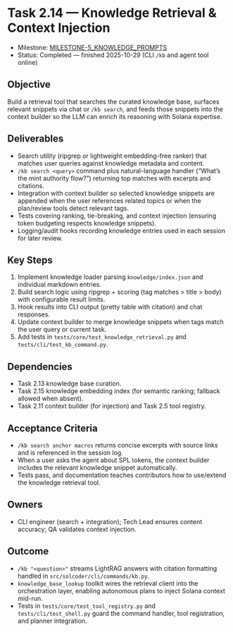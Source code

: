 # Task 2.14 — Knowledge Retrieval & Context Injection

- Milestone: [MILESTONE-5_KNOWLEDGE_PROMPTS](../milestones/MILESTONE-5_KNOWLEDGE_PROMPTS.md)
- Status: Completed — finished 2025-10-29 (CLI `/kb` and agent tool online)

## Objective
Build a retrieval tool that searches the curated knowledge base, surfaces relevant snippets via chat or `/kb search`, and feeds those snippets into the context builder so the LLM can enrich its reasoning with Solana expertise.

## Deliverables
- Search utility (ripgrep or lightweight embedding-free ranker) that matches user queries against knowledge metadata and content.
- `/kb search <query>` command plus natural-language handler (“What’s the mint authority flow?”) returning top matches with excerpts and citations.
- Integration with context builder so selected knowledge snippets are appended when the user references related topics or when the plan/review tools detect relevant tags.
- Tests covering ranking, tie-breaking, and context injection (ensuring token budgeting respects knowledge snippets).
- Logging/audit hooks recording knowledge entries used in each session for later review.

## Key Steps
1. Implement knowledge loader parsing `knowledge/index.json` and individual markdown entries.
2. Build search logic using ripgrep + scoring (tag matches > title > body) with configurable result limits.
3. Hook results into CLI output (pretty table with citation) and chat responses.
4. Update context builder to merge knowledge snippets when tags match the user query or current task.
5. Add tests in `tests/core/test_knowledge_retrieval.py` and `tests/cli/test_kb_command.py`.

## Dependencies
- Task 2.13 knowledge base curation.
- Task 2.15 knowledge embedding index (for semantic ranking; fallback allowed when absent).
- Task 2.11 context builder (for injection) and Task 2.5 tool registry.

## Acceptance Criteria
- `/kb search anchor macros` returns concise excerpts with source links and is referenced in the session log.
- When a user asks the agent about SPL tokens, the context builder includes the relevant knowledge snippet automatically.
- Tests pass, and documentation teaches contributors how to use/extend the knowledge retrieval tool.

## Owners
- CLI engineer (search + integration); Tech Lead ensures content accuracy; QA validates context injection.

## Outcome
- `/kb "<question>"` streams LightRAG answers with citation formatting handled in `src/solcoder/cli/commands/kb.py`.
- `knowledge_base_lookup` toolkit wires the retrieval client into the orchestration layer, enabling autonomous plans to inject Solana context mid-run.
- Tests in `tests/core/test_tool_registry.py` and `tests/cli/test_shell.py` guard the command handler, tool registration, and planner integration.
